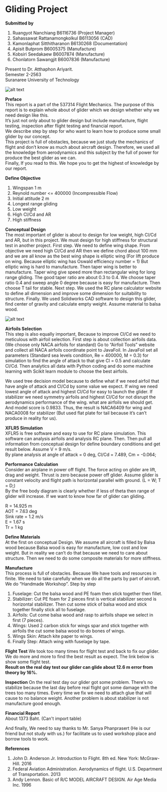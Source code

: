 # Gliding Project

 **Submitted by**
 1.	Ruangyot	Nanchiang	B6116736	(Project Manager)
 2.	Sahassawat	Rattanamongkolkul	B6113056	(CAD)
 3.	Kamonlaphat	Sitthitharanon	B6130268	(Documentation)
 4.	Apisit	Butprom	B6005375	(Manufacture)
 5.	Kobsiri	Seedakaew	B6007874	(Manufacture)
 6.	Chonlatorn	Sawangjit	B6007836	(Manufacture)
 
Present to Dr. Atthaphon Ariyarit.  
Semester 2-2563  
Suranaree University of Technology 

![alt text](https://github.com/Rayato159/Gliding-Project/blob/main/img.jpg)

**Preface**  
This report is a part of the 537314 Flight Mechanics. The purpose of this report is to explain whole about of glider which we design whether why we need design like this.  
It’s just not only about to glider design but include manufacture, flight testing, inspection after flight testing and financial report.  
We describe step by step for who want to learn how to produce some small glider by our concept.  
This project is full of obstacles, because we just study the mechanics of flight and don’t know as much about aircraft design. Therefore, we used all the knowledge from aerodynamics and this subject by the full of power for produce the best glider as we can.  
Finally, If you read to this. We hope you to get the highest of knowledge by our report.  

**Define Objective**
 1.	Wingspan 1 m
 2.	Reynold number <= 400000 (Incompressible Flow)
 3.	Initial attitude 2 m
 4.	Longest range gliding
 5.	Low weight
 6.	High Cl/Cd and AR
 7.	High stiffness

**Conceptual Design**  
	The most important of glider is about to design for low weight, high Cl/Cd and AR, but in this project. We must design for high stiffness for structural test in another project.
	First step. We need to define wing shape. From objective we need high Cl/Cd and AR then we define chord about 100 mm and we are all know as the best wing shape is elliptic wing (For lift produce on wing. Because elliptic wing has Oswald efficiency number = 1) But elliptic wing is hard to manufacture. Then taper wing is better to manufacture. Taper wing give speed more than rectangular wing for long range gliding. The good taper ratio are about 0.3 to 0.4. We choose taper ratio 0.4 and sweep angle 0 degree because is easy for manufacture. Then choose T tail for stable.
	Next step. We used the RC plane calculator website to define all dimension and improve some dimension for suitability to structure.
	Finally. We used Solidworks CAD software to design this glider, find center of gravity and calculate empty weight. Assume material to balsa wood.
	
![alt text](https://github.com/Rayato159/Gliding-Project/blob/main/CAD.png)

**Airfoils Selection**  
	This step is also equally important, Because to improve Cl/Cd we need to meticulous with airfoil selection.
	First step is about collection airfoils data. (We choose only NACA airfoils for standard) Go to “Airfoil Tools” website and collect all NACA airfoils coordinate point to JavaFoil. In JavaFoil set all parameters (Standard sea levels condition, Re = 400000, M = 0.3) for simulation to find the angle of attack to that give Cl = 0.5 and calculate Cl/Cd.
	Then analytics all data with Python coding and do some machine learning with Scikit learn module to choose the best airfoils.  

We used tree decision model because to define what if we need airfoil that have angle of attack and Cl/Cd  by some value we expect. If wing we need lowest angle of attack and highest Cl/Cd for easy to launch the glider. If stabilizer we need symmetry airfoils and highest Cl/Cd for not disrupt the aerodynamics performance of the wing. what are airfoils we should get. And model score is 0.9833.
Thus, the result is NACA6409 for wing and NACA0008 for stabilizer (But used flat plate for tail because it’s can’t produce in reality for us).

**XFLR5 Simulation**  
	XFLR5 is free software and easy to use for RC plane simulation. This software can analysis airfoils and analysis RC plane. Then. Then pull all information from conceptual design for define boundary conditions and get result below. Assume V = 9 m/s.  
By plane analysis at angle of attack = 0 deg, Cl/Cd = 7.489, Cm = -0.064;

**Performance Calculation**  
	Consider an airplane in power off flight. The force acting on glider are lift, drag and weight. Thrust is zero because power off glider. Assume glider is constant velocity and flight path is horizontal parallel with ground. (L = W; T = D;)  
By the free body diagram is clearly whether if less of theta then range of glider will increase. If we want to know how far of glider can gliding.

R = 14.925 m  
AOT = 7.63 deg  
Sink rate = 1.2 m/s  
E = 1.67 s  
Tr = 1 kg  

**Define Materials**  
	At the first on conceptual Design. We assume all aircraft is filled by Balsa wood because Balsa wood is easy for manufacture, low cost and low weight. But in reality we can’t do that because we need to care about structure. Then we need to do some composite materials for more stiffness.
 
**Manufacture**  
	This process is full of obstacles. Because We have tools and resources in finite. We need to take carefully when we do all the parts by part of aircraft. We do “Handmade Workshop”. 
Step by step
1.	Fuselage: Cut the balsa wood and PE foam then stick together then fillet.
2.	Stabilizer: Cut PE foam for 2 pieces first is vertical stabilizer second is horizontal stabilizer. Then cut some stick of balsa wood and stick together finally stick all to fuselage.
3.	Airfoils: Cut come balsa wood and rasp to airfoils shape we select in first (7 pieces).
4.	Wings: Used 2 carbon stick for wings spar and stick together with airfoils the cut some balsa wood to do bones of wings.
5.	Wings Skin: Attach kite paper to wings.
6.	Finally Step: Attach wing with fuselage by tape.

**Flight Test**
	We took too many times for flight test and back to fix our glider. We do more and more to find the best result as expect. The link below is show some flight test.  
**Result on the real day test our glider can glide about 12.6 m error from theory by 16%.**

**Inspection**
	On the real test day our glider got some problem. There’s no stabilize because the last day before real flight got some damage with the trees too many times. Every time we fix we need to attach glue that will cause to no balance weight. Another problem is about stabilizer is not manufacture good enough.
 
**Financial Report**  
About 1373 Baht. (Can't import table)

And finally, We need to say thanks to Mr. Sanya Phanprasert (He is our friend but not study with us.) for facilitate us to used workshop place and borrow tools to work.

**References**
1.	John D. Anderson Jr. Introduction to Flight. 8th ed. New York: McGraw-Hill. 2016
2.	Federal Aviation Administration. Aerodynamics of flight. U.S. Department of Transportation. 2013
3.	Andy Lennon. Basic of R/C MODEL AIRCRAFT DESIGN. Air Age Media Inc. 1996
